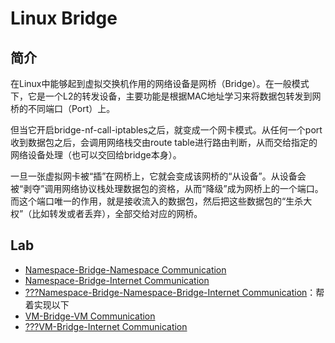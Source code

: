 # Linux Bridge
## 简介

在Linux中能够起到虚拟交换机作用的网络设备是网桥（Bridge）。在一般模式下，它是一个L2的转发设备，主要功能是根据MAC地址学习来将数据包转发到网桥的不同端口（Port）上。

但当它开启bridge-nf-call-iptables之后，就变成一个网卡模式。从任何一个port收到数据包之后，会调用网络栈交由route table进行路由判断，从而交给指定的网络设备处理（也可以交回给bridge本身）。

一旦一张虚拟网卡被“插”在网桥上，它就会变成该网桥的“从设备”。从设备会被“剥夺”调用网络协议栈处理数据包的资格，从而“降级”成为网桥上的一个端口。而这个端口唯一的作用，就是接收流入的数据包，然后把这些数据包的“生杀大权”（比如转发或者丢弃），全部交给对应的网桥。


## Lab
- [Namespace-Bridge-Namespace Communication](ns-br-ns.md)
- [Namespace-Bridge-Internet Communication](ns-br-ext.md)
- [???Namespace-Bridge-Namespace-Bridge-Internet Communication]()：帮着实现以下
- [VM-Bridge-VM Communication](vm-br-vm-kvm.md)
- [???VM-Bridge-Internet Communication](vm-br-ext.md)